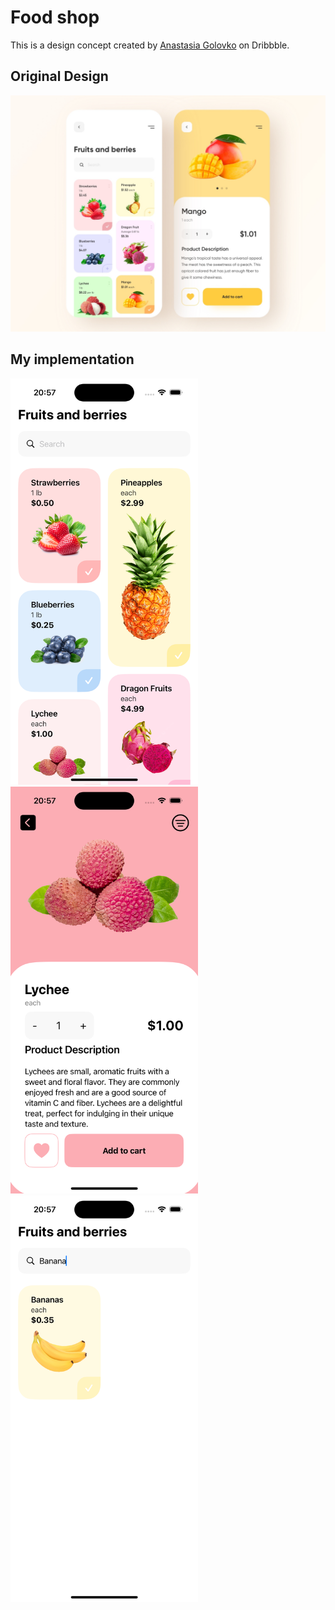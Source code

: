 # Food shop

This is a design concept created by [Anastasia Golovko](https://dribbble.com/anastasia-tino) on Dribbble.

## Original Design

![original design](./.github/concept.jpg)

## My implementation

<img src="./.github/sc1.png" alt="app screenshot" width="300"/>
<img src="./.github/sc2.png" alt="app screenshot" width="300"/>
<img src="./.github/sc3.png" alt="app screenshot" width="300"/>


